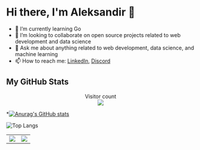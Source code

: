 # Hi there, I'm Aleksandir 👋

- 🌱 I’m currently learning Go
- 👯 I’m looking to collaborate on open source projects related to web development and data science
- 💬 Ask me about anything related to web development, data science, and machine learning
- 📫 How to reach me: [LinkedIn](https://www.linkedin.com/in/aleksandir-b-785885244/), [Discord](https://discordapp.com/users/145047521482375169)

## My GitHub Stats

<p align="center">
  Visitor count<br>
  <img src="https://profile-counter.glitch.me/Aleksandir/count.svg" />
</p>

\*[![Anurag's GitHub stats](https://github-readme-stats.vercel.app/api?username=Aleksandir&show_icons=true&theme=one_dark_pro)](https://github.com/anuraghazra/github-readme-stats)

![Top Langs](https://github-readme-stats.vercel.app/api/top-langs/?username=Aleksandir&show_icons=true&theme=one_dark_pro&layout=compact)

<table style="border: none;">
  <tr>
    <td style="border: none;">
      <img src="https://github-readme-stats.vercel.app/api?username=Aleksandir&show_icons=true&theme=one_dark_pro" />
    </td>
    <td style="border: none;">
      <img src="https://github-readme-stats.vercel.app/api/top-langs/?username=Aleksandir&show_icons=true&theme=one_dark_pro&layout=compact" />
    </td>
  </tr>
</table>
